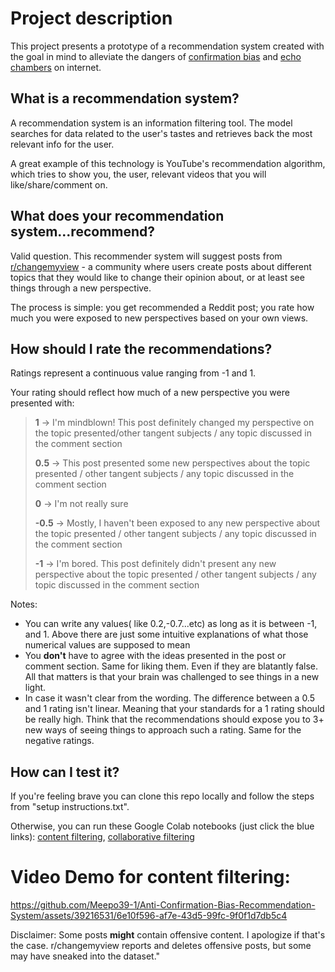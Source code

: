 # Project description

This project presents a prototype of a recommendation system created with the goal in mind to alleviate the dangers of [confirmation bias](https://en.wikipedia.org/wiki/Confirmation_bias)
and [echo chambers](https://en.wikipedia.org/wiki/Echo_chamber_(media)) on internet.

## What is a recommendation system?

A recommendation system is an information filtering tool. The model searches for data related to the user's tastes and retrieves back the most relevant info for the user.

A great example of this technology is YouTube's recommendation algorithm, which tries to show you, the user, relevant videos that you will like/share/comment on.

## What does your recommendation system...recommend?

Valid question. This recommender system will suggest posts from [r/changemyview](https://www.reddit.com/r/changemyview/) - a community where users create posts about different topics that they would like to change their opinion about, or at least see things through a new perspective.

The process is simple: you get recommended a Reddit post; you rate how much you were exposed to new perspectives based on your own views.

## How should I rate the recommendations?

Ratings represent a continuous value ranging from -1 and 1. 

Your rating should reflect how much of a new perspective you were presented with:

>  **1** -> I'm mindblown! This post definitely changed my perspective on the topic presented/other tangent subjects / any topic discussed in the comment section
>
>  **0.5** -> This post presented some new perspectives about the topic presented / other tangent subjects / any topic discussed in the comment section
>  
>  **0** -> I'm not really sure
>  
>  **-0.5** -> Mostly, I haven't been exposed to any new perspective about the topic presented / other tangent subjects / any topic discussed in the comment section
>  
>  **-1** -> I'm bored. This post definitely didn't present any new perspective about the topic presented / other tangent subjects / any topic discussed in the comment section
>
Notes:
 * You can write any values( like 0.2,-0.7...etc) as long as it is between -1, and 1. Above there are just some intuitive explanations of what those numerical values are supposed to mean
 * You **don't** have to agree with the ideas presented in the post or comment section. Same for liking them. Even if they are blatantly false. All that matters is that your brain was challenged to see things in a new light.
 * In case it wasn't clear from the wording. The difference between a 0.5 and 1 rating isn't linear. Meaning that your standards for a 1 rating should be really high. Think that the recommendations should expose you to 3+ new ways of seeing things to approach such a rating. Same for the negative ratings.

## How can I test it?
If you're feeling brave you can clone this repo locally and follow the steps from "setup instructions.txt".

Otherwise, you can run these Google Colab notebooks (just click the blue links): [content filtering](https://colab.research.google.com/drive/1Y0vRqUAqbu6FSj41O0nf3SeNYkw4lY7o?usp=sharing), [collaborative filtering](https://colab.research.google.com/drive/1dvJ0yhuKA26XCYU9sncrmqCpA-2dagfi?usp=sharing)

# Video Demo for content filtering:


https://github.com/Meepo39-1/Anti-Confirmation-Bias-Recommendation-System/assets/39216531/6e10f596-af7e-43d5-99fc-9f0f1d7db5c4



Disclaimer: Some posts **might** contain offensive content. I apologize if that's the case. r/changemyview reports and deletes offensive posts, but some may have sneaked into the dataset."
